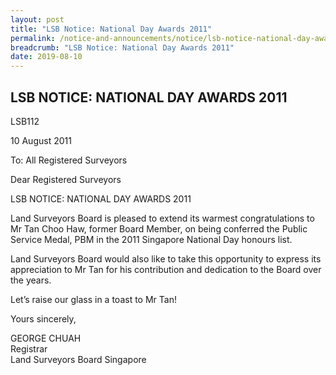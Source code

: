 ```yaml
---
layout: post
title: "LSB Notice: National Day Awards 2011"
permalink: /notice-and-announcements/notice/lsb-notice-national-day-awards-2011/
breadcrumb: "LSB Notice: National Day Awards 2011"
date: 2019-08-10
---
```


LSB NOTICE: NATIONAL DAY AWARDS 2011
---

LSB112

10 August 2011

To: All Registered Surveyors

Dear Registered Surveyors

LSB NOTICE: NATIONAL DAY AWARDS 2011

Land Surveyors Board is pleased to extend its warmest congratulations to Mr Tan Choo Haw, former Board Member, on being conferred the Public Service Medal, PBM in the 2011 Singapore National Day honours list.<br>

Land Surveyors Board would also like to take this opportunity to express its appreciation to Mr Tan for his contribution and dedication to the Board over the years.<br>

Let’s raise our glass in a toast to Mr Tan!<br>

Yours sincerely,<br>

GEORGE CHUAH<br>
Registrar<br>
Land Surveyors Board Singapore

